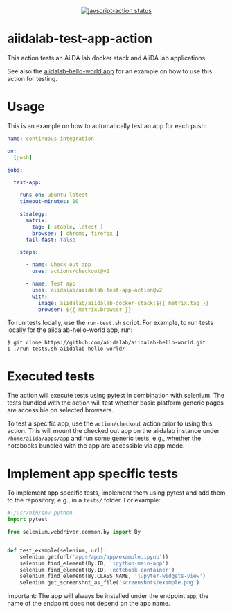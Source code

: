 <p align="center">
  <a href="https://github.com/actions/javascript-action/actions"><img alt="javscript-action status" src="https://github.com/actions/javascript-action/workflows/units-test/badge.svg"></a>
</p>

# aiidalab-test-app-action

This action tests an AiiDA lab docker stack and AiiDA lab applications.

See also the [aiidalab-hello-world app](https://github.com/aiidalab/aiidalab-hello-world) for an example on how to use this action for testing.

# Usage

This is an example on how to automatically test an app for each push:

<!-- start usage -->
```yaml
name: continuous-integration

on:
  [push]

jobs:

  test-app:

    runs-on: ubuntu-latest
    timeout-minutes: 10

    strategy:
      matrix:
        tag: [ stable, latest ]
        browser: [ chrome, firefox ]
      fail-fast: false

    steps:

      - name: Check out app
        uses: actions/checkout@v2

      - name: Test app
        uses: aiidalab/aiidalab-test-app-action@v2
        with:
          image: aiidalab/aiidalab-docker-stack:${{ matrix.tag }}
          browser: ${{ matrix.browser }}
```
<!-- end usage -->

To run tests locally, use the `run-test.sh` script.
For example, to run tests locally for the aiidalab-hello-world app, run:

```console
$ git clone https://github.com/aiidalab/aiidalab-hello-world.git
$ ./run-tests.sh aiidalab-hello-world/
```

# Executed tests

The action will execute tests using pytest in combination with selenium.
The tests bundled with the action will test whether basic platform generic pages are accessible on selected browsers.

To test a specific app, use the `action/checkout` action prior to using this action.
This will mount the checked out app on the aiidalab instance under `/home/aiida/apps/app` and run some generic tests, e.g., whether the notebooks bundled with the app are accessible via app mode.

# Implement app specific tests

To implement app specific tests, implement them using pytest and add them to the repository, e.g., in a `tests/` folder.
For example:
```python
#!/usr/bin/env python
import pytest

from selenium.webdriver.common.by import By


def test_example(selenium, url):
    selenium.get(url('apps/apps/app/example.ipynb'))
    selenium.find_element(By.ID, 'ipython-main-app')
    selenium.find_element(By.ID, 'notebook-container')
    selenium.find_element(By.CLASS_NAME, 'jupyter-widgets-view')
    selenium.get_screenshot_as_file('screenshots/example.png')
```

Important: The app will always be installed under the endpoint `app`; the name of the endpoint does not depend on the app name.
